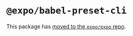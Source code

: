# `@expo/babel-preset-cli`

This package has [moved to the `expo/expo` repo](https://github.com/expo/expo/tree/main/packages/%40expo/babel-preset-cli).
